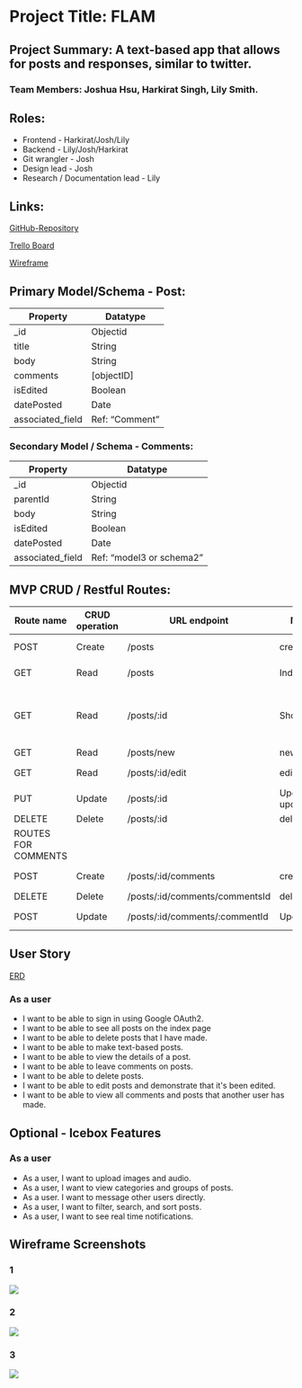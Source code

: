 # Project Title: FLAM

## Project Summary: A text-based app that allows for posts and responses, similar to twitter.

### Team Members: Joshua Hsu, Harkirat Singh, Lily Smith.

## Roles: 
- Frontend - Harkirat/Josh/Lily
- Backend - Lily/Josh/Harkirat
- Git wrangler - Josh
- Design lead - Josh 
- Research / Documentation lead - Lily

## Links:
[GitHub-Repository]( https://github.com/LSmith97/Mingo)

[Trello Board](https://trello.com/invite/b/rek017ZO/ATTIa5a1f7538c8e8d7c3ef526f8844f5231F97D273D/flam-mingo)

[Wireframe](https://drive.google.com/file/d/1x5AZFLjKs14rF1R2J-F7iv9hKKk1xqTD/view?usp=sharing)

## Primary Model/Schema - Post:

| Property            | Datatype          |
|---------------------|--------------------|
| _id                  | Objectid          |
| title                |   String          |
| body                 |   String          |
| comments             |   [objectID]      |
| isEdited             |   Boolean         |
| datePosted           |  Date             |
| associated_field     |   Ref: “Comment”  |


### Secondary Model / Schema - Comments:

| Property            | Datatype          |
|---------------------|--------------------|
| _id                  | Objectid          |
| parentId             |   String          |
| body                 |   String          |
| isEdited             |   Boolean         |
| datePosted           |  Date             |
| associated_field     |  Ref: “model3 or schema2”|

## MVP CRUD / Restful Routes:

| Route name | CRUD operation  | URL endpoint | Module name | Controller Action | Notes |
|------------|-----------------|--------------|-------------|------------------|-------|
| POST       | Create          | /posts       |create       | .create()         | Create all posts |
| GET        | Read            | /posts       |Index        | .find()           | Show all posts |
| GET        | Read            | /posts/:id   |Show         | .findById()       | Display the individual posts and comments  |
| GET        | Read            | /posts/new   |new       |          | Form |
| GET        | Read            | /posts/:id/edit |edit: editPost   |        | Form to edit|
| PUT       | Update          | /posts/:id       |Update: updatePost       | .findById( ).save( )  |Update Post |
|DELETE    | Delete           |/posts/:id        | delete    |.deleteOne()   | 
|ROUTES FOR COMMENTS   |
|POST | Create | /posts/:id/comments | create | findById().push().save() |Create Comments|
|DELETE | Delete | /posts/:id/comments/commentsId | delete | deleteOne() | |
|POST | Update | /posts/:id/comments/:commentId |Update:updatePost | findById().save() | Updates post


## User Story

[ERD](https://app.diagrams.net/#G1XqHD4tl-wugBCIuxH7z8KgYK0WxcPcDF)
### As a user 
- I want to be able to sign in using Google OAuth2.
- I want to be able to see all posts on the index page
- I want to be able to delete posts that I have made.
- I want to be able to make text-based posts.
- I want to be able to view the details of a post.
- I want to be able to leave comments on posts.
- I want to be able to delete posts.
- I want to be able to edit posts and demonstrate that it's been edited.
- I want to be able to view all comments and posts that another user has made.

## Optional - Icebox Features 
### As a user 
- As a user, I want to upload images and audio.
- As a user, I want to view categories and groups of posts.
- As a user. I want to message other users directly.
- As a user, I want to filter, search, and sort posts.
- As a user, I want to see real time notifications.

## Wireframe Screenshots

### 1
![](image.png)

### 2 
![](image-1.png)

### 3
![](image-2.png)